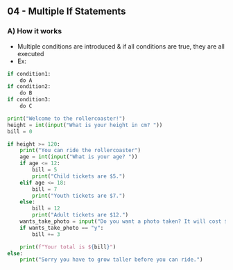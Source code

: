 ## 04 - Multiple If Statements

### A) How it works
- Multiple conditions are introduced & if all conditions are true, they are all executed
- Ex:
~~~python
if condition1:
    do A
if condition2:
    do B
if condition3:
    do C
~~~
~~~python
print("Welcome to the rollercoaster!")
height = int(input("What is your height in cm? "))
bill = 0

if height >= 120:
    print("You can ride the rollercoaster")
    age = int(input("What is your age? "))
    if age <= 12:
        bill = 5
        print("Child tickets are $5.")
    elif age <= 18:
        bill = 7
        print("Youth tickets are $7.")
    else:
        bill = 12
        print("Adult tickets are $12.")
    wants_take_photo = input("Do you want a photo taken? It will cost $3 extra.\nY for Yes & N for No. ")
    if wants_take_photo == "y":
        bill += 3

    print(f"Your total is ${bill}")
else:
    print("Sorry you have to grow taller before you can ride.")
~~~